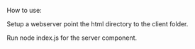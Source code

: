 How to use:

Setup a webserver point the html directory to the client folder.

Run node index.js for the server component.

